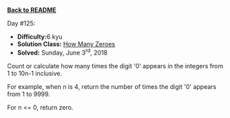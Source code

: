 ﻿<a href=https://github.com/hlais/Kata---a---Day><b>Back to README</b><a>

Day #125: 

* <b>Difficulty:</b>6 kyu
* <b>Solution Class:</b> [How Many Zeroes](Tic-Tac-Toe%20Checker.cs)
* <b>Solved:</b> Sunday, June 3<sup>rd</sup>, 2018

Count or calculate how many times the digit '0' appears in the integers from 1 to 10n-1 inclusive.

For example, when n is 4, return the number of times the digit '0' appears from 1 to 9999.

For n <= 0, return zero.
